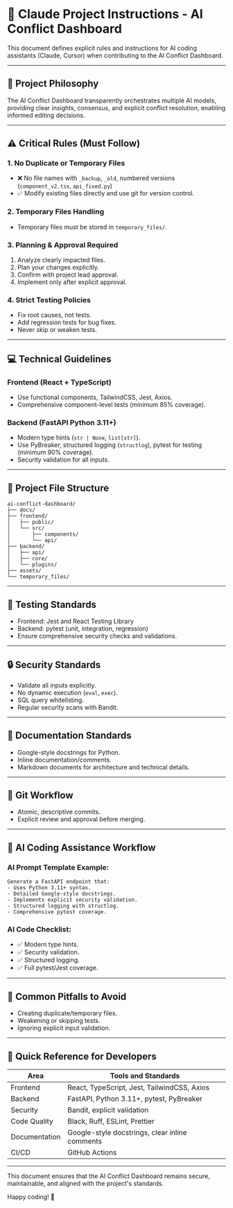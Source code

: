 
# 📗 Claude Project Instructions - AI Conflict Dashboard

This document defines explicit rules and instructions for AI coding assistants (Claude, Cursor) when contributing to the AI Conflict Dashboard.

---

## 🚀 Project Philosophy
The AI Conflict Dashboard transparently orchestrates multiple AI models, providing clear insights, consensus, and explicit conflict resolution, enabling informed editing decisions.

---

## ⚠️ Critical Rules (Must Follow)

### 1. No Duplicate or Temporary Files
- ❌ No file names with `_backup`, `_old`, numbered versions (`component_v2.tsx`, `api_fixed.py`)
- ✅ Modify existing files directly and use git for version control.

### 2. Temporary Files Handling
- Temporary files must be stored in `temporary_files/`.

### 3. Planning & Approval Required
1. Analyze clearly impacted files.
2. Plan your changes explicitly.
3. Confirm with project lead approval.
4. Implement only after explicit approval.

### 4. Strict Testing Policies
- Fix root causes, not tests.
- Add regression tests for bug fixes.
- Never skip or weaken tests.

---

## 💻 Technical Guidelines

### Frontend (React + TypeScript)
- Use functional components, TailwindCSS, Jest, Axios.
- Comprehensive component-level tests (minimum 85% coverage).

### Backend (FastAPI Python 3.11+)
- Modern type hints (`str | None`, `list[str]`).
- Use PyBreaker, structured logging (`structlog`), pytest for testing (minimum 90% coverage).
- Security validation for all inputs.

---

## 📐 Project File Structure
```
ai-conflict-dashboard/
├── docs/
├── frontend/
│   ├── public/
│   └── src/
│       ├── components/
│       └── api/
├── backend/
│   ├── api/
│   ├── core/
│   └── plugins/
├── assets/
└── temporary_files/
```

---

## 🧪 Testing Standards
- Frontend: Jest and React Testing Library
- Backend: pytest (unit, integration, regression)
- Ensure comprehensive security checks and validations.

---

## 🔒 Security Standards
- Validate all inputs explicitly.
- No dynamic execution (`eval`, `exec`).
- SQL query whitelisting.
- Regular security scans with Bandit.

---

## 📖 Documentation Standards
- Google-style docstrings for Python.
- Inline documentation/comments.
- Markdown documents for architecture and technical details.

---

## 🚩 Git Workflow
- Atomic, descriptive commits.
- Explicit review and approval before merging.

---

## 🤖 AI Coding Assistance Workflow

### AI Prompt Template Example:
```
Generate a FastAPI endpoint that:
- Uses Python 3.11+ syntax.
- Detailed Google-style docstrings.
- Implements explicit security validation.
- Structured logging with structlog.
- Comprehensive pytest coverage.
```

### AI Code Checklist:
- ✅ Modern type hints.
- ✅ Security validation.
- ✅ Structured logging.
- ✅ Full pytest/Jest coverage.

---

## 🚫 Common Pitfalls to Avoid
- Creating duplicate/temporary files.
- Weakening or skipping tests.
- Ignoring explicit input validation.

---

## 📌 Quick Reference for Developers

| Area             | Tools and Standards                             |
|------------------|-------------------------------------------------|
| Frontend         | React, TypeScript, Jest, TailwindCSS, Axios     |
| Backend          | FastAPI, Python 3.11+, pytest, PyBreaker        |
| Security         | Bandit, explicit validation                     |
| Code Quality     | Black, Ruff, ESLint, Prettier                   |
| Documentation    | Google-style docstrings, clear inline comments  |
| CI/CD            | GitHub Actions                                  |

---

This document ensures that the AI Conflict Dashboard remains secure, maintainable, and aligned with the project's standards.

Happy coding! 🚀
